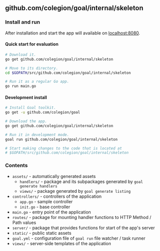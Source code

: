 ## github.com/colegion/goal/internal/skeleton

### Install and run
After installation and start the app will available on [localhost:8080](http://localhost:8080/).

#### Quick start for evaluation
```bash
# Download it.
go get github.com/colegion/goal/internal/skeleton

# Move to its directory.
cd $GOPATH/src/github.com/colegion/goal/internal/skeleton

# Run it as a regular Go app.
go run main.go
```

#### Development install
```bash
# Install Goal toolkit.
go get -u github.com/colegion/goal

# Download the app.
go get github.com/colegion/goal/internal/skeleton

# Run it in development mode.
goal run github.com/colegion/goal/internal/skeleton

# Start making changes to the code that is located at
# $GOPATH/src/github.com/colegion/goal/internal/skeleton
```

### Contents
* `assets/` - automatically generated assets
  * `handlers/` - package and its subpackages generated by `goal generate handlers`
  * `views/` - package generated by `goal generate listing`
* `controllers/` - controllers of the application
  * `app.go` - sample controller
  * `init.go` - base controller
* `main.go` - entry point of the application
* `routes/` - package for mounting handler functions to HTTP Method / Path values
* `server/` - package that provides functions for start of the app's server
* `static/` - public static assets
* `goal.yml` - configuration file of `goal run` file watcher / task runner
* `views/` - server-side templates of the application
